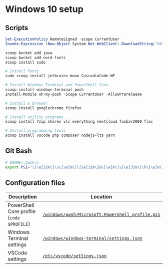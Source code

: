 # Windows 10 setup

## Scripts

```powershell
Set-ExecutionPolicy RemoteSigned -scope CurrentUser
Invoke-Expression (New-Object System.Net.WebClient).DownloadString('https://get.scoop.sh')

scoop bucket add java
scoop bucket add nerd-fonts
scoop install sudo

# Install fonts
sudo scoop install jetbrains-mono CascadiaCode-NF

# Install Windows Terminal and PowerShell Core
scoop install windows-terminal pwsh
Install-Module oh-my-posh -Scope CurrentUser -AllowPrerelease

# Install a browser
scoop install googlechrome firefox

# Install utility programs
scoop install 7zip sharex vlc everything nextcloud foobar2000 flac

# Install programming tools
scoop install vscode php composer nodejs-lts yarn
```

## Git Bash

```bash
# $HOME/.bashrc
export PS1="\[\e[32m\]\u\[\e[m\]\[\e[32m\]@\[\e[m\]\[\e[32m\]\h\[\e[m\] \[\e[33m\]\w\[\e[m\]\[\e[36m\]\`__git_ps1\`\[\e[m\] "
```

## Configuration files

| Description | Location |
| - | - |
| PowerShell Core profile (`code $PROFILE`) | [`/windows/pwsh/Microsoft.Powershell_profile.ps1`](/windows/pwsh/Microsoft.Powershell_profile.ps1) |
| Windows Terminal settings | [`/windows/windows-terminal/settings.json`](/windows/windows-terminal/settings.json) |
| VSCode settings | [`/etc/vscode/settings.json`](/etc/vscode/settings.json) |